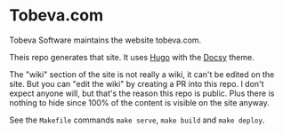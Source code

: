 # Tobeva.com

Tobeva Software maintains the website tobeva.com.

Theis repo generates that site. It uses [Hugo](https://gohugo.io/) with the [Docsy](https://github.com/google/docsy) theme.

The "wiki" section of the site is not really a wiki, it can't be edited on the site. But you can "edit the wiki" by creating a PR into this repo. I don't expect anyone will, but that's the reason this repo is public. Plus there is nothing to hide since 100% of the content is visible on the site anyway.

See the `Makefile` commands `make serve`, `make build` and `make deploy`.
